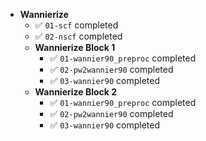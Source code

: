 - **Wannierize**
  - ✅ `01-scf` completed  
  - ✅ `02-nscf` completed  
  - **Wannierize Block 1**
    - ✅ `01-wannier90_preproc` completed  
    - ✅ `02-pw2wannier90` completed  
    - ✅ `03-wannier90` completed  
  - **Wannierize Block 2**
    - ✅ `01-wannier90_preproc` completed  
    - ✅ `02-pw2wannier90` completed  
    - ✅ `03-wannier90` completed  
